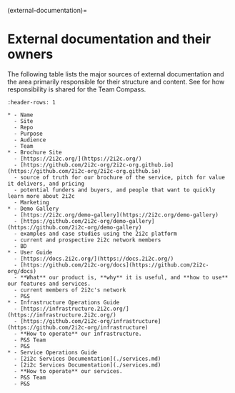 (external-documentation)=
# External documentation and their owners

The following table lists the major sources of external documentation and the area primarily responsible for their structure and content. See [](../index.md) for how responsibility is shared for the Team Compass.

```{list-table}
:header-rows: 1

* - Name
  - Site
  - Repo
  - Purpose
  - Audience
  - Team
* - Brochure Site
  - [https://2i2c.org/](https://2i2c.org/)
  - [https://github.com/2i2c-org/2i2c-org.github.io](https://github.com/2i2c-org/2i2c-org.github.io)
  - source of truth for our brochure of the service, pitch for value it delivers, and pricing
  - potential funders and buyers, and people that want to quickly learn more about 2i2c
  - Marketing
* - Demo Gallery
  - [https://2i2c.org/demo-gallery](https://2i2c.org/demo-gallery)
  - [https://github.com/2i2c-org/demo-gallery](https://github.com/2i2c-org/demo-gallery)
  - examples and case studies using the 2i2c platform
  - current and prospective 2i2c network members
  - BD
* - User Guide
  - [https://docs.2i2c.org/](https://docs.2i2c.org/)
  - [https://github.com/2i2c-org/docs](https://github.com/2i2c-org/docs)
  - **What** our product is, **why** it is useful, and **how to use** our features and services.
  - current members of 2i2c's network
  - P&S
* - Infrastructure Operations Guide
  - [https://infrastructure.2i2c.org/](https://infrastructure.2i2c.org/)
  - [https://github.com/2i2c-org/infrastructure](https://github.com/2i2c-org/infrastructure)
  - **How to operate** our infrastructure.
  - P&S Team
  - P&S
* - Service Operations Guide
  - [2i2c Services Documentation](./services.md)
  - [2i2c Services Documentation](./services.md)
  - **How to operate** our services.
  - P&S Team
  - P&S
```
